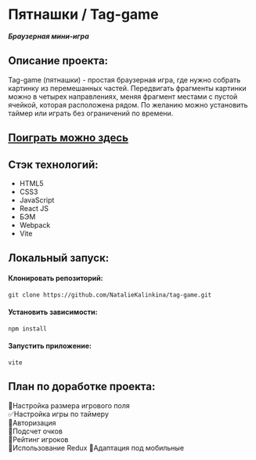 # Пятнашки / Tag-game 

***Браузерная мини-игра***

## Описание проекта:
Tag-game (пятнашки) - простая браузерная игра, где нужно собрать картинку из перемешанных частей. Передвигать фрагменты картинки можно в четырех направлениях, меняя фрагмент местами с пустой ячейкой, которая расположена рядом. По желанию можно установить таймер или играть без ограничений по времени. 

## [Поиграть можно здесь](https://nataliekalinkina.github.io/tag-game)

## Стэк технологий:
* HTML5
* CSS3
* JavaScript
* React JS
* БЭМ
* Webpack
* Vite

## Локальный запуск:

#### Клонировать репозиторий:
```
git clone https://github.com/NatalieKalinkina/tag-game.git
```
#### Установить зависимости:

```
npm install
```
#### Запустить приложение:

```
vite
```

## План по доработке проекта:

:white_square_button:Настройка размера игрового поля  
:white_check_mark:Настройка игры по таймеру  
:white_square_button:Авторизация  
:white_square_button:Подсчет очков  
:white_square_button:Рейтинг игроков  
:white_square_button:Использование Redux
:white_square_button:Адаптация под мобильные

